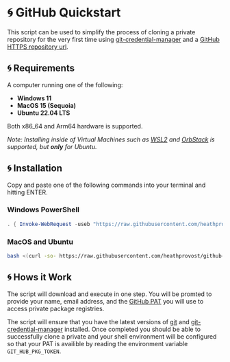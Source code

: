 # :cyclone: GitHub Quickstart

This script can be used to simplify the process of cloning a private repository for the very first time using 
[git-credential-manager](https://github.com/git-ecosystem/git-credential-manager) and a
[GitHub HTTPS repository url](https://docs.github.com/en/get-started/getting-started-with-git/about-remote-repositories#cloning-with-https-urls).

## :cyclone: Requirements

A computer running one of the following:

- **Windows 11**
- **MacOS 15 (Sequoia)**
- **Ubuntu 22.04 LTS**

Both x86_64 and Arm64 hardware is supported.

*Note: Installing inside of Virtual Machines such as [WSL2](https://learn.microsoft.com/en-us/windows/wsl/install) and [OrbStack](https://orbstack.dev/)
is supported, but **only** for Ubuntu.*

## :cyclone: Installation

Copy and paste one of the following commands into your terminal and hitting ENTER.

### Windows PowerShell

```powershell
. { Invoke-WebRequest -useb "https://raw.githubusercontent.com/heathprovost/github-quickstart/main/install.ps1" } | Invoke-Expression; install
```

### MacOS and Ubuntu

```sh
bash <(curl -so- https://raw.githubusercontent.com/heathprovost/github-quickstart/main/install.sh)
```

## :cyclone: Hows it Work

The script will download and execute in one step. You will be promted to provide your name, email address, and the
[GitHub PAT](https://docs.github.com/en/authentication/keeping-your-account-and-data-secure/managing-your-personal-access-tokens) you will use 
to access private package registries.  

The script will ensure that you have the latest versions of [git](https://git-scm.com/) and [git-credential-manager](https://github.com/git-ecosystem/git-credential-manager)
installed. Once completed you should be able to successfully clone a private and your shell environment will be configured so that your PAT 
is availible by reading the environment variable `GIT_HUB_PKG_TOKEN`.